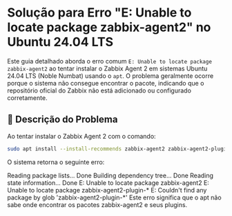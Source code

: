 # Solução para Erro "E: Unable to locate package zabbix-agent2" no Ubuntu 24.04 LTS

Este guia detalhado aborda o erro comum `E: Unable to locate package zabbix-agent2` ao tentar instalar o Zabbix Agent 2 em sistemas Ubuntu 24.04 LTS (Noble Numbat) usando o `apt`. O problema geralmente ocorre porque o sistema não consegue encontrar o pacote, indicando que o repositório oficial do Zabbix não está adicionado ou configurado corretamente.

## 📄 Descrição do Problema

Ao tentar instalar o Zabbix Agent 2 com o comando:
```bash
sudo apt install --install-recommends zabbix-agent2 zabbix-agent2-plugin-*
```

O sistema retorna o seguinte erro:

Reading package lists... Done
Building dependency tree... Done
Reading state information... Done
E: Unable to locate package zabbix-agent2
E: Unable to locate package zabbix-agent2-plugin-*
E: Couldn't find any package by glob 'zabbix-agent2-plugin-*'
Este erro significa que o apt não sabe onde encontrar os pacotes zabbix-agent2 e seus plugins.
